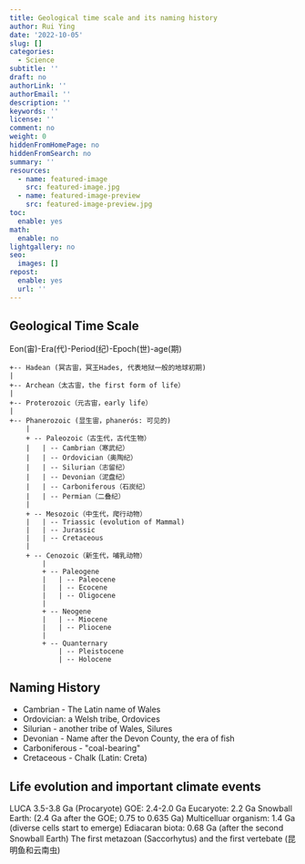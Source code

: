```yaml
---
title: Geological time scale and its naming history
author: Rui Ying
date: '2022-10-05'
slug: []
categories:
  - Science
subtitle: ''
draft: no
authorLink: ''
authorEmail: ''
description: ''
keywords: ''
license: ''
comment: no
weight: 0
hiddenFromHomePage: no
hiddenFromSearch: no
summary: ''
resources:
  - name: featured-image
    src: featured-image.jpg
  - name: featured-image-preview
    src: featured-image-preview.jpg
toc:
  enable: yes
math:
  enable: no
lightgallery: no
seo:
  images: []
repost:
  enable: yes
  url: ''
---
```


<!--more-->

## Geological Time Scale

Eon(宙)-Era(代)-Period(纪)-Epoch(世)-age(期)

```
+-- Hadean (冥古宙，冥王Hades, 代表地狱一般的地球初期)
|
+-- Archean（太古宙，the first form of life）
|
+-- Proterozoic（元古宙，early life）
|
+-- Phanerozoic (显生宙，phanerós: 可见的)
	|
	+ -- Paleozoic（古生代，古代生物）
	|	| -- Cambrian（寒武纪）
	|	| -- Ordovician（奥陶纪）
	|	| -- Silurian（志留纪）
	|	| -- Devonian（泥盘纪）
	|	| -- Carboniferous（石炭纪）
	|	| -- Permian（二叠纪）
	|
	+ -- Mesozoic（中生代，爬行动物）
	|	| -- Triassic (evolution of Mammal)
	|	| -- Jurassic
	|	| -- Cretaceous
	|
	+ -- Cenozoic（新生代，哺乳动物）
		|
		+ -- Paleogene
		|	| -- Paleocene
		|	| -- Ecocene
		|	| -- Oligocene
		|
		+ -- Neogene
		|	| -- Miocene
		|	| -- Pliocene
		|
		+ -- Quanternary
			| -- Pleistocene
			| -- Holocene
```

## Naming History

* Cambrian - The Latin name of Wales
* Ordovician: a Welsh tribe, Ordovices
* Silurian - another tribe of Wales, Silures
* Devonian - Name after the Devon County, the era of fish
* Carboniferous - "coal-bearing"
* Cretaceous - Chalk (Latin: Creta)

## Life evolution and important climate events
LUCA 3.5-3.8 Ga (Procaryote)
GOE: 2.4-2.0 Ga
Eucaryote: 2.2 Ga
Snowball Earth:  (2.4 Ga after the GOE; 0.75 to 0.635 Ga)
Multicelluar organism: 1.4 Ga (diverse cells start to emerge)
Ediacaran biota: 0.68 Ga (after the second Snowball Earth)
The first metazoan (Saccorhytus) and the first vertebate (昆明鱼和云南虫)



